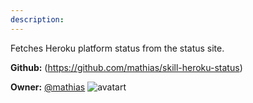 ```yaml
---
description: 
---
```

Fetches Heroku platform status from the status site.

**Github:** (https://github.com/mathias/skill-heroku-status)

**Owner:** [@mathias](https://github.com/mathias) ![avatart](https://avatars1.githubusercontent.com/u/3340?v=4)

